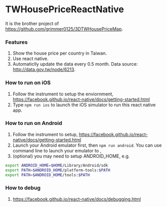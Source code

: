 # TWHousePriceReactNative

It is the brother project of https://github.com/grimmer0125/3DTWHousePriceMap. 

### Features
1. Show the house price per country in Taiwan. 
2. Use react native.
3. Automaticlly update the data every 0.5 month. Data source: http://data.gov.tw/node/6213. 

### How to run on iOS 
1. Follow the instrument to setup the enviornment, https://facebook.github.io/react-native/docs/getting-started.html
2. Type `npm run ios` to launch the iOS simulator to run this react native app. 

### How to run on Android
1. Follow the instrument to setup, https://facebook.github.io/react-native/docs/getting-started.html
2. Launch your Android emulator first, then `npm run android`. You can use command line to launch your emulator to , 
3. (optional) you may need to setup ANDROID_HOME, e.g. 
``` sh
export ANDROID_HOME=$HOME/Library/Android/sdk
export PATH=$ANDROID_HOME/platform-tools:$PATH
export PATH=$ANDROID_HOME/tools:$PATH
```

### How to debug
1. https://facebook.github.io/react-native/docs/debugging.html
